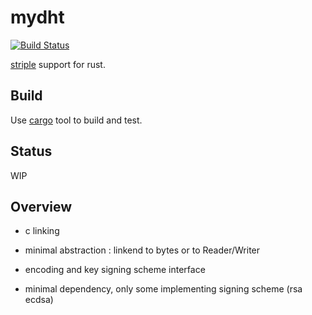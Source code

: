 mydht
=====

[![Build Status](https://travis-ci.org/cheme/rust-striple.svg?branch=master)](https://travis-ci.org/cheme/rust-striple)

[striple](https://github.com/cheme/web3) support for rust.

Build
-----

Use [cargo](http://crates.io) tool to build and test.

Status
------

WIP

Overview
--------

* c linking

* minimal abstraction : linkend to bytes or to Reader/Writer

* encoding and key signing scheme interface

* minimal dependency, only some implementing signing scheme (rsa ecdsa)

